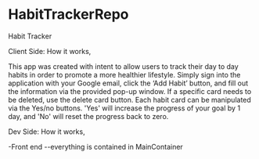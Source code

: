 # HabitTrackerRepo

Habit Tracker

Client Side: How it works,

This app was created with intent to allow users to track their day to day habits in order to promote a more healthier lifestyle. Simply sign into the application with your Google email, click the ‘Add Habit’ button, and fill out the information via the provided pop-up window. If a specific card needs to be deleted, use the delete card button. Each habit card can be manipulated via the Yes/no buttons. 'Yes' will increase the progress of your goal by 1 day, and 'No' will reset the progress back to zero. 

Dev Side: How it works,

-Front end
--everything is contained in MainContainer
